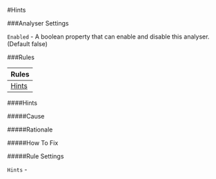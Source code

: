 #Hints



###Analyser Settings

`Enabled` - A boolean property that can enable and disable this analyser. (Default false)

###Rules

|Rules|
|---|
|[Hints](#hints)|

####Hints

#####Cause



#####Rationale



#####How To Fix



#####Rule Settings

`Hints` - 